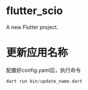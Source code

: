 # flutter_scio

A new Flutter project.

# 更新应用名称

配置好config.yaml后，执行命令

```dart
dart run bin/update_name.dart
```
